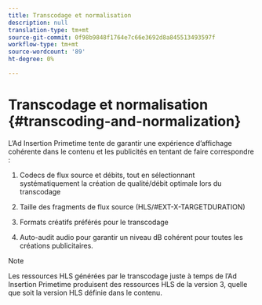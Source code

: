 ```yaml
---
title: Transcodage et normalisation
description: null
translation-type: tm+mt
source-git-commit: 0f98b9848f1764e7c66e3692d8a845513493597f
workflow-type: tm+mt
source-wordcount: '89'
ht-degree: 0%

---
```



# Transcodage et normalisation {#transcoding-and-normalization}

L’Ad Insertion Primetime tente de garantir une expérience d’affichage cohérente dans le contenu et les publicités en tentant de faire correspondre :

1. Codecs de flux source et débits, tout en sélectionnant systématiquement la création de qualité/débit optimale lors du transcodage

1. Taille des fragments de flux source (HLS/#EXT-X-TARGETDURATION)

1. Formats créatifs préférés pour le transcodage

1. Auto-audit audio pour garantir un niveau dB cohérent pour toutes les créations publicitaires.

>[!NOTE]
>
>Les ressources HLS générées par le transcodage juste à temps de l’Ad Insertion Primetime produisent des ressources HLS de la version 3, quelle que soit la version HLS définie dans le contenu.